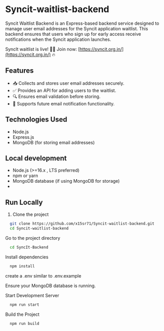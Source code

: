 
# Syncit-waitlist-backend

Syncit Waitlist Backend is an Express-based backend service designed to manage user email addresses for the Syncit application waitlist. This backend ensures that users who sign up for early access receive notifications when the Syncit application launches.

SyncIt waitlist is live! 🚀🎵 Join now: [https://syncit.org.in/](https://syncit.org.in/) 🔥


## Features

- 📥 Collects and stores user email addresses securely.
- ✅ Provides an API for adding users to the waitlist.
- 🔍 Ensures email validation before storing.
- 📢 Supports future email notification functionality.

## Technologies Used
- Node.js
- Express.js
- MongoDB (for storing email addresses)
## Local development

- Node.js (>=16.x , LTS preferred)
- npm or yarn
- MongoDB database (if using MongoDB for storage)
- 
## Run Locally

1. Clone the project

```bash
  git clone https://github.com/x15sr71/Syncit-waitlist-backend.git
  cd Syncit-waitlist-backend
```

Go to the project directory

```bash
  cd SyncIt-Backend
```

Install dependencies

```bash
  npm install
````

create a .env similar to .env.example

Ensure your MongoDB database is running.

Start Development Server

````bash
  npm run start
````

Build the Project
````bash
  npm run build
````

